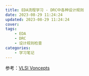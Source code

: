 ```yaml
---
title: EDA流程学习 - DRC中各种设计规则
date: 2023-08-29 11:24:24
updated: 2023-08-29 11:24:24
cover:
tags:
    - EDA
    - DRC
    - 设计规则检查
categories:
    - 学习笔记
---
```


参考：[VLSI Voncepts](https://www.vlsi-expert.com/2014/12/design-rule-check.html)


